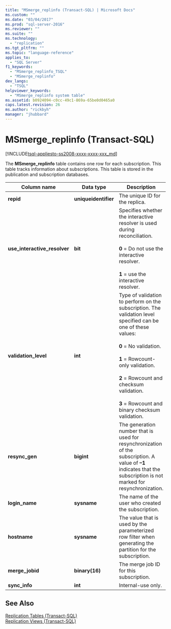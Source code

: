 ```yaml
---
title: "MSmerge_replinfo (Transact-SQL) | Microsoft Docs"
ms.custom: ""
ms.date: "03/04/2017"
ms.prod: "sql-server-2016"
ms.reviewer: ""
ms.suite: ""
ms.technology: 
  - "replication"
ms.tgt_pltfrm: ""
ms.topic: "language-reference"
applies_to: 
  - "SQL Server"
f1_keywords: 
  - "MSmerge_replinfo_TSQL"
  - "MSmerge_replinfo"
dev_langs: 
  - "TSQL"
helpviewer_keywords: 
  - "MSmerge_replinfo system table"
ms.assetid: b0924094-c0cc-49c1-869a-65be0d0465a0
caps.latest.revision: 26
ms.author: "rickbyh"
manager: "jhubbard"
---
```

# MSmerge_replinfo (Transact-SQL)
[!INCLUDE[tsql-appliesto-ss2008-xxxx-xxxx-xxx_md](../../database-engine/configure/windows/includes/tsql-appliesto-ss2008-xxxx-xxxx-xxx-md.md)]

  The **MSmerge_replinfo** table contains one row for each subscription. This table tracks information about subscriptions. This table is stored in the publication and subscription databases.  
  
|Column name|Data type|Description|  
|-----------------|---------------|-----------------|  
|**repid**|**uniqueidentifier**|The unique ID for the replica.|  
|**use_interactive_resolver**|**bit**|Specifies whether the interactive resolver is used during reconciliation.<br /><br /> **0** = Do not use the interactive resolver.<br /><br /> **1** = use the interactive resolver.|  
|**validation_level**|**int**|Type of validation to perform on the subscription. The validation level specified can be one of these values:<br /><br /> **0** = No validation.<br /><br /> **1** = Rowcount-only validation.<br /><br /> **2** = Rowcount and checksum validation.<br /><br /> **3** = Rowcount and binary checksum validation.|  
|**resync_gen**|**bigint**|The generation number that is used for resynchronization of the subscription. A value of **–1** indicates that the subscription is not marked for resynchronization.|  
|**login_name**|**sysname**|The name of the user who created the subscription.|  
|**hostname**|**sysname**|The value that is used by the parameterized row filter when generating the partition for the subscription.|  
|**merge_jobid**|**binary(16)**|The merge job ID for this subscription.|  
|**sync_info**|**int**|Internal-use only.|  
  
## See Also  
 [Replication Tables &#40;Transact-SQL&#41;](../../relational-databases/system-tables/replication-tables-transact-sql.md)   
 [Replication Views &#40;Transact-SQL&#41;](../../relational-databases/system-views/replication-views-transact-sql.md)  
  
  